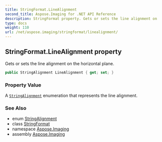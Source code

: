 ```yaml
---
title: StringFormat.LineAlignment
second_title: Aspose.Imaging for .NET API Reference
description: StringFormat property. Gets or sets the line alignment on the horizontal plane
type: docs
weight: 110
url: /net/aspose.imaging/stringformat/linealignment/
---
```

## StringFormat.LineAlignment property

Gets or sets the line alignment on the horizontal plane.

```csharp
public StringAlignment LineAlignment { get; set; }
```

### Property Value

A [`StringAlignment`](../../stringalignment/) enumeration that represents the line alignment.

### See Also

* enum [StringAlignment](../../stringalignment/)
* class [StringFormat](../)
* namespace [Aspose.Imaging](../../stringformat/)
* assembly [Aspose.Imaging](../../../)


